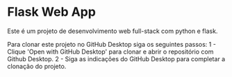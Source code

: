 # Flask Web App 
Este é um projeto de desenvolvimento web full-stack com python e flask.

Para clonar este projeto no GitHub Desktop siga os seguintes passos:
1 - Clique 'Open with GitHub Desktop' para clonar e abrir o repositório com Github Desktop.
2 - Siga as indicações do GitHub Desktop para completar a clonação do projeto.
